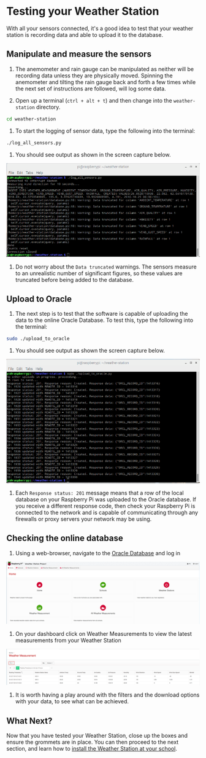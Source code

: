 # Testing your Weather Station

With all your sensors connected, it's a good idea to test that your weather station is recording data and able to upload it to the database.

## Manipulate and measure the sensors
1. The anemometer and rain gauge can be manipulated as neither will be recording data unless they are physically moved. Spinning the anemometer and tilting the rain gauge back and forth a few times while the next set of instructions are followed, will log some data.

1. Open up a terminal (`ctrl + alt + t`) and then change into the `weather-station` directory.

```bash
cd weather-station
```

1. To start the logging of sensor data, type the following into the terminal:

```bash
./log_all_sensors.py
```

1. You should see output as shown in the screen capture below.

![](images/test_01.png)

1. Do not worry about the `Data truncated` warnings. The sensors measure to an unrealistic number of significant figures, so these values are truncated before being added to the database.

## Upload to Oracle

1. The next step is to test that the software is capable of uploading the data to the online Oracle Database. To test this, type the following into the terminal:

```bash
sudo ./upload_to_oracle
```

1. You should see output as shown the screen capture below.

![](images/test_02.png)

1. Each `Response status: 201` message means that a row of the local database on your Raspberry Pi was uploaded to the Oracle database. If you receive a different response code, then check your Raspberry Pi is connected to the network and is capable of communicating through any firewalls or proxy servers your network may be using.

## Checking the online database

1. Using a web-browser, navigate to the [Oracle Database](https://apex.oracle.com/pls/apex/f?p=81290:LOGIN_DESKTOP:0:::::&tz=1:00) and log in

![](images/test_03.png)

1. On your dashboard click on Weather Measurements to view the latest measurements from your Weather Station

![](images/test_04.png)

1. It is worth having a play around with the filters and the download options with your data, to see what can be achieved.

## What Next?

Now that you have tested your Weather Station, close up the boxes and ensure the grommets are in place. You can then proceed to the next section, and learn how to [install the Weather Station at your school](siting.md).
